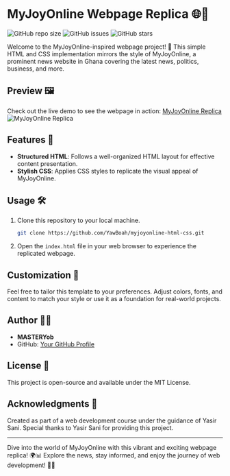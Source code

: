 # MyJoyOnline Webpage Replica 🌐📰
![GitHub repo size](https://img.shields.io/github/repo-size/YawBoah/MyJoyOnline)
![GitHub issues](https://img.shields.io/github/issues/YawBoah/MyJoyOnline)
![GitHub stars](https://img.shields.io/github/stars/YawBoah/MyJoyOnline)

Welcome to the MyJoyOnline-inspired webpage project! 🚀 This simple HTML and CSS implementation mirrors the style of MyJoyOnline, a prominent news website in Ghana covering the latest news, politics, business, and more.

## Preview 🖼️
Check out the live demo to see the webpage in action: [MyJoyOnline Replica](https://yawboah.github.io/MyJoyOnline/)
![MyJoyOnline Replica](https://github.com/YawBoah/MyJoyOnline/assets/126890146/12034219-3f7a-4eb2-922a-4cd914960b14)

## Features 🌟
- **Structured HTML**: Follows a well-organized HTML layout for effective content presentation.
- **Stylish CSS**: Applies CSS styles to replicate the visual appeal of MyJoyOnline.

## Usage 🛠️
1. Clone this repository to your local machine.

   ```bash
   git clone https://github.com/YawBoah/myjoyonline-html-css.git
   ```
2. Open the `index.html` file in your web browser to experience the replicated webpage.

## Customization 🎨
Feel free to tailor this template to your preferences. Adjust colors, fonts, and content to match your style or use it as a foundation for real-world projects.

## Author 👨‍💻
- **MASTERYob**
- GitHub: [Your GitHub Profile](https://github.com/YawBoah)

## License 📜
This project is open-source and available under the MIT License.

## Acknowledgments 🙌
Created as part of a web development course under the guidance of Yasir Sani. Special thanks to Yasir Sani for providing this project.

---

Dive into the world of MyJoyOnline with this vibrant and exciting webpage replica! 🌍📊 Explore the news, stay informed, and enjoy the journey of web development! 🎉✨
